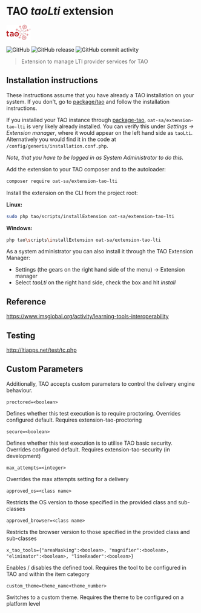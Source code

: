 # TAO _taoLti_ extension

![TAO Logo](https://github.com/oat-sa/taohub-developer-guide/raw/master/resources/tao-logo.png)

![GitHub](https://img.shields.io/github/license/oat-sa/extension-tao-lti.svg)
![GitHub release](https://img.shields.io/github/release/oat-sa/extension-tao-lti.svg)
![GitHub commit activity](https://img.shields.io/github/commit-activity/y/oat-sa/extension-tao-lti.svg)

> Extension to manage LTI provider services for TAO


## Installation instructions

These instructions assume that you have already a TAO installation on your system. If you don't, go to
[package/tao](https://github.com/oat-sa/package-tao) and follow the installation instructions.

If you installed your TAO instance through [package-tao](https://github.com/oat-sa/package-tao),
`oat-sa/extension-tao-lti` is very likely already installed. You can verify this under _Settings -> Extension
manager_, where it would appear on the left hand side as `taoLti`. Alternatively you would find it in
the code at `/config/generis/installation.conf.php`.

_Note, that you have to be logged in as System Administrator to do this._

Add the extension to your TAO composer and to the autoloader:
```bash
composer require oat-sa/extension-tao-lti
```

Install the extension on the CLI from the project root:

**Linux:**
```bash
sudo php tao/scripts/installExtension oat-sa/extension-tao-lti
```

**Windows:**
```bash
php tao\scripts\installExtension oat-sa/extension-tao-lti
```

As a system administrator you can also install it through the TAO Extension Manager:
- Settings (the gears on the right hand side of the menu) -> Extension manager
- Select _taoLti_ on the right hand side, check the box and hit _install_

## Reference
https://www.imsglobal.org/activity/learning-tools-interoperability

## Testing
http://ltiapps.net/test/tc.php

## Custom Parameters
Additionally, TAO accepts custom parameters to control the delivery engine behaviour.

```
proctored=<boolean>
```
Defines whether this test execution is to require proctoring. Overrides configured default. Requires extension-tao-proctoring
```
secure=<boolean>
```
Defines whether this test execution is to utilise TAO basic security. Overrides configured default. Requires extension-tao-security (in development)
```
max_attempts=<integer>
```
Overrides the max attempts setting for a delivery
```
approved_os=<class name>
```
Restricts the OS version to those specified in the provided class and sub-classes
```
approved_browser=<class name>
```
Restricts the browser version to those specified in the provided class and sub-classes
```
x_tao_tools={"areaMasking":<boolean>, "magnifier":<boolean>, "eliminator":<boolean>, "lineReader":<boolean>}
```
Enables / disables the defined tool. Requires the tool to be configured in TAO and within the item category
```
custom_theme=theme_name<theme_number>
```
Switches to a custom theme. Requires the theme to be configured on a platform level
